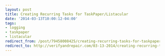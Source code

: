 ```yaml
---
layout: post 
title: Creating Recurring Tasks for TaskPaper/Listacular 
date: '2014-03-13T10:00:12-04:00' 
tags: 
- logging 
- taskpaper 
- listacular 
redirect_from: /post/79458008425/creating-recurring-tasks-for-taskpaper-listacular/
redirect_to: http://verifyandrepair.com/03-13-2014/creating-recurring-tasks-for-taskpaper-listacular
---
```



